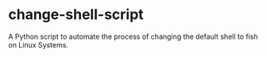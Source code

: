 # change-shell-script
A Python script to automate the process of changing the default shell to fish on Linux Systems.
